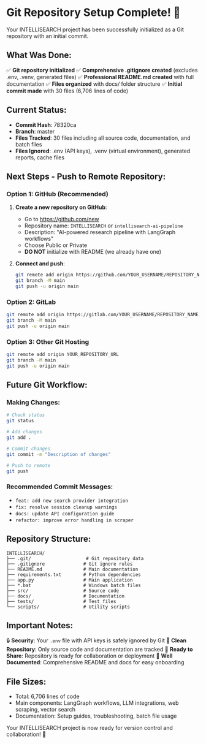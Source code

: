 # Git Repository Setup Complete! 🎉

Your INTELLISEARCH project has been successfully initialized as a Git repository with an initial commit.

## What Was Done:

✅ **Git repository initialized**
✅ **Comprehensive .gitignore created** (excludes .env, .venv, generated files)
✅ **Professional README.md created** with full documentation
✅ **Files organized** with docs/ folder structure
✅ **Initial commit made** with 30 files (6,706 lines of code)

## Current Status:
- **Commit Hash**: 78320ca
- **Branch**: master
- **Files Tracked**: 30 files including all source code, documentation, and batch files
- **Files Ignored**: .env (API keys), .venv (virtual environment), generated reports, cache files

## Next Steps - Push to Remote Repository:

### Option 1: GitHub (Recommended)

1. **Create a new repository on GitHub**:
   - Go to https://github.com/new
   - Repository name: `INTELLISEARCH` or `intellisearch-ai-pipeline`
   - Description: "AI-powered research pipeline with LangGraph workflows"
   - Choose Public or Private
   - **DO NOT** initialize with README (we already have one)

2. **Connect and push**:
   ```bash
   git remote add origin https://github.com/YOUR_USERNAME/REPOSITORY_NAME.git
   git branch -M main
   git push -u origin main
   ```

### Option 2: GitLab
```bash
git remote add origin https://gitlab.com/YOUR_USERNAME/REPOSITORY_NAME.git
git branch -M main
git push -u origin main
```

### Option 3: Other Git Hosting
```bash
git remote add origin YOUR_REPOSITORY_URL
git branch -M main
git push -u origin main
```

## Future Git Workflow:

### Making Changes:
```bash
# Check status
git status

# Add changes
git add .

# Commit changes
git commit -m "Description of changes"

# Push to remote
git push
```

### Recommended Commit Messages:
- `feat: add new search provider integration`
- `fix: resolve session cleanup warnings`
- `docs: update API configuration guide`
- `refactor: improve error handling in scraper`

## Repository Structure:
```
INTELLISEARCH/
├── .git/                    # Git repository data
├── .gitignore              # Git ignore rules
├── README.md               # Main documentation
├── requirements.txt        # Python dependencies
├── app.py                  # Main application
├── *.bat                   # Windows batch files
├── src/                    # Source code
├── docs/                   # Documentation
├── tests/                  # Test files
└── scripts/                # Utility scripts
```

## Important Notes:

🔒 **Security**: Your `.env` file with API keys is safely ignored by Git
📁 **Clean Repository**: Only source code and documentation are tracked
🚀 **Ready to Share**: Repository is ready for collaboration or deployment
📝 **Well Documented**: Comprehensive README and docs for easy onboarding

## File Sizes:
- Total: 6,706 lines of code
- Main components: LangGraph workflows, LLM integrations, web scraping, vector search
- Documentation: Setup guides, troubleshooting, batch file usage

Your INTELLISEARCH project is now ready for version control and collaboration! 🎉